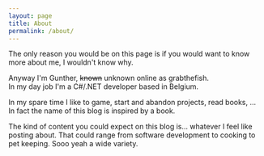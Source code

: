 ```yaml
---
layout: page
title: About
permalink: /about/
---
```


The only reason you would be on this page is if you would want to know more about me, I wouldn't know why.

Anyway I'm Gunther, ~~known~~ unknown online as grabthefish.  
In my day job I'm a C#/.NET developer based in Belgium.

In my spare time I like to game, start and abandon projects, read books, ...  
In fact the name of this blog is inspired by a book.

The kind of content you could expect on this blog is... whatever I feel like posting about. That could range from software development to cooking to pet keeping. Sooo yeah a wide variety.